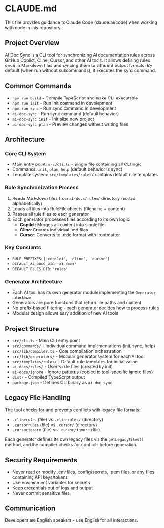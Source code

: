 # CLAUDE.md

This file provides guidance to Claude Code (claude.ai/code) when working with code in this repository.

## Project Overview

AI Doc Sync is a CLI tool for synchronizing AI documentation rules across GitHub Copilot, Cline, Cursor, and other AI tools. It allows defining rules once in Markdown files and syncing them to different output formats. By default (when run without subcommands), it executes the sync command.

## Common Commands

- `npm run build` - Compile TypeScript and make CLI executable
- `npm run init` - Run init command in development
- `npm run sync` - Run sync command in development
- `ai-doc-sync` - Run sync command (default behavior)
- `ai-doc-sync init` - Initialize new project
- `ai-doc-sync plan` - Preview changes without writing files

## Architecture

### Core CLI System
- Main entry point: `src/cli.ts` - Single file containing all CLI logic
- Commands: `init`, `plan`, `help` (default behavior is sync)
- Template system: `src/templates/rules/` contains default rule templates

### Rule Synchronization Process
1. Reads Markdown files from `ai-docs/rules/` directory (sorted alphabetically)
2. Loads all files into RuleFile objects (filename + content)
3. Passes all rule files to each generator
4. Each generator processes files according to its own logic:
   - **Copilot**: Merges all content into single file
   - **Cline**: Creates individual .md files 
   - **Cursor**: Converts to .mdc format with frontmatter

### Key Constants
- `RULE_PREFIXES`: `['copilot', 'cline', 'cursor']`
- `DEFAULT_AI_DOCS_DIR`: `'ai-docs'`
- `DEFAULT_RULES_DIR`: `'rules'`

### Generator Architecture
- Each AI tool has its own generator module implementing the `Generator` interface
- Generators are pure functions that return file paths and content
- No prefix-based filtering - each generator decides how to process rules
- Modular design allows easy addition of new AI tools

## Project Structure

- `src/cli.ts` - Main CLI entry point
- `src/commands/` - Individual command implementations (init, sync, help)
- `src/lib/compiler.ts` - Core compilation orchestration
- `src/lib/generators/` - Modular generator system for each AI tool
- `src/templates/rules/` - Default rule templates for initialization
- `ai-docs/rules/` - User's rule files (created by init)
- `ai-docs/ignore` - Ignore patterns (copied to tool-specific ignore files)
- `dist/` - Compiled TypeScript output
- `package.json` - Defines CLI binary as `ai-doc-sync`

## Legacy File Handling

The tool checks for and prevents conflicts with legacy file formats:
- `.clinerules` (file) vs `.clinerules/` (directory)
- `.cursorrules` (file) vs `.cursor/` (directory) 
- `.cursorignore` (file) vs `.cursor/ignore` (file)

Each generator defines its own legacy files via the `getLegacyFiles()` method, and the compiler checks for conflicts before generation.

## Security Requirements

- Never read or modify .env files, config/secrets, .pem files, or any files containing API keys/tokens
- Use environment variables for secrets
- Keep credentials out of logs and output
- Never commit sensitive files

## Communication

Developers are English speakers - use English for all interactions.